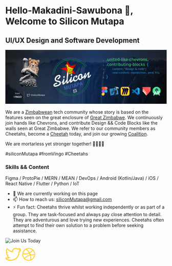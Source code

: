 # Hello-Makadini-Sawubona 👋, Welcome to Silicon Mutapa
## UI/UX Design and Software Development 
![UI/UX Design and Software Development ](https://github.com/siliconMutapa/siliconMutapa/blob/main/GitHubBanner.png)


We are a [<span>Zimbabwean</span>](https://en.wikipedia.org/wiki/Zimbabwe) tech community whose story is based on the features seen on the great enclosure of [<span>Great Zimbabwe</span>](https://education.nationalgeographic.org/resource/great-zimbabwe/). We continuously join hands like Chevrons, and contribute Design && Code Blocks like the walls seen at Great Zimbabwe. We refer to our community members as Cheetahs, become a [<span>Cheetah</span>](https://kids.nationalgeographic.com/animals/mammals/facts/cheetah) today, and join our growing [<span>Coalition</span>](https://www.gviusa.com/blog/fun-facts-about-cheetahs/). 

We are mortarless yet stronger together! 🐆🇿🇼🦾

#siliconMutapa #fromVingo #Cheetahs


### Skills && Content

Figma / ProtoPie / MERN / MEAN / DevOps / Android (Kotlin/Java) / iOS / React Native / Flutter / Python / IoT


- 🔭 We are currently working on this page 
- 📫 How to reach us: siliconMutapa@gmail.com 
- ⚡ Fun fact: Cheetahs thrive whilst working independently or as part of a group. They are task-focused and always pay close attention to detail. They are adventurous and love trying new experiences. Cheetahs often attempt to find their own solution to a problem before seeking assistance. 


![Join Us Today ](https://github.com/siliconMutapa/siliconMutapa/blob/main/JoinUs.png)


[<img src='https://github.com/siliconMutapa/siliconMutapa/blob/main/twitter-svgrepo-com.svg' alt='twitter' height='40'>](https://twitter.com/siliconMutapa)    [<img src='https://github.com/siliconMutapa/siliconMutapa/blob/main/dribbble-svgrepo-com.svg' alt='dribbble' height='40'>](https://dribbble.com/siliconMutapa)
